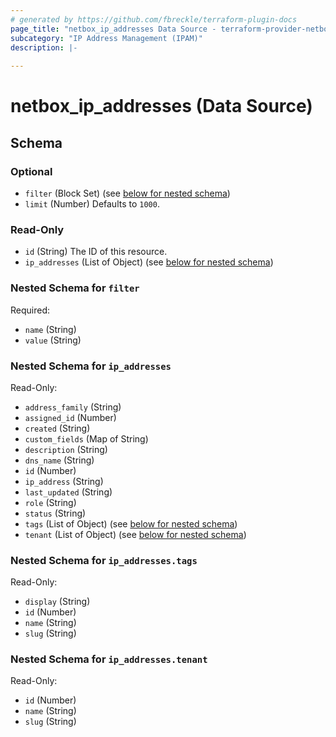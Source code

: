 ```yaml
---
# generated by https://github.com/fbreckle/terraform-plugin-docs
page_title: "netbox_ip_addresses Data Source - terraform-provider-netbox"
subcategory: "IP Address Management (IPAM)"
description: |-
  
---
```


# netbox_ip_addresses (Data Source)





<!-- schema generated by tfplugindocs -->
## Schema

### Optional

- `filter` (Block Set) (see [below for nested schema](#nestedblock--filter))
- `limit` (Number) Defaults to `1000`.

### Read-Only

- `id` (String) The ID of this resource.
- `ip_addresses` (List of Object) (see [below for nested schema](#nestedatt--ip_addresses))

<a id="nestedblock--filter"></a>
### Nested Schema for `filter`

Required:

- `name` (String)
- `value` (String)


<a id="nestedatt--ip_addresses"></a>
### Nested Schema for `ip_addresses`

Read-Only:

- `address_family` (String)
- `assigned_id` (Number)
- `created` (String)
- `custom_fields` (Map of String)
- `description` (String)
- `dns_name` (String)
- `id` (Number)
- `ip_address` (String)
- `last_updated` (String)
- `role` (String)
- `status` (String)
- `tags` (List of Object) (see [below for nested schema](#nestedobjatt--ip_addresses--tags))
- `tenant` (List of Object) (see [below for nested schema](#nestedobjatt--ip_addresses--tenant))

<a id="nestedobjatt--ip_addresses--tags"></a>
### Nested Schema for `ip_addresses.tags`

Read-Only:

- `display` (String)
- `id` (Number)
- `name` (String)
- `slug` (String)


<a id="nestedobjatt--ip_addresses--tenant"></a>
### Nested Schema for `ip_addresses.tenant`

Read-Only:

- `id` (Number)
- `name` (String)
- `slug` (String)



